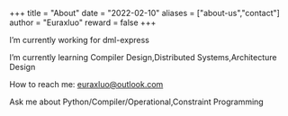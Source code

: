 +++
title = "About"
date = "2022-02-10"
aliases = ["about-us","contact"]
author = "Euraxluo"
reward = false
+++


I’m currently working for dml-express

I’m currently learning Compiler Design,Distributed Systems,Architecture Design

How to reach me: euraxluo@outlook.com

Ask me about Python/Compiler/Operational,Constraint Programming